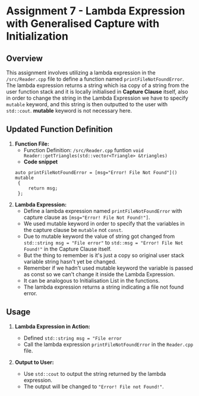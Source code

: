 
# Assignment 7 - Lambda Expression with Generalised Capture with Initialization

## Overview

This assignment involves utilizing a lambda expression in the `/src/Reader.cpp` file to define a function named `printFileNotFoundError`. The lambda expression returns a string which isa copy of a string from the user function stack and it is locally initialised in **Capture Clause** itself, also in order to change the string in the Lambda Expression we have to specify `mutable` keyword, and this string is then outputted to the user with `std::cout`. **mutable** keyword is not necessary here.

## Updated Function Definition

1. **Function File:**
   - Function Definition: `/src/Reader.cpp` funtion `void Reader::getTriangles(std::vector<Triangle> &triangles)
`
   - **Code snippet** 
   ```
   auto printFileNotFoundError = [msg="Error! File Not Found"]() mutable
    {
        return msg;
    };
    ```
2. **Lambda Expression:**
   - Define a lambda expression named `printFileNotFoundError` with capture clause as `[msg="Error! File Not Found!"]`.
   - We used mutable keyword in order to specify that the variables in the capture clause be `mutable` not `const`.
   - Due to mutable keyword the value of string got changed from `std::string msg = "File error"`  to `std::msg = "Error! File Not Found!"` in the Capture Clause itself. 
   - But the thing to remember is it's just a copy so original user stack variable string hasn't yet be changed.
   - Remember if we hadn't used mutable keyword the variable is passed as const so we can't change it inside the Lambda Expression.
   - It can be analogous to Initialisation List in the functions.
   - The lambda expression returns a string indicating a file not found error.

## Usage

1. **Lambda Expression in Action:**
   - Defined `std::string msg = "File error`
   - Call the lambda expression `printFileNotFoundError` in the `Reader.cpp` file.

2. **Output to User:**
   - Use `std::cout` to output the string returned by the lambda expression.
   - The output will be changed to `"Error! File not Found!"`.

